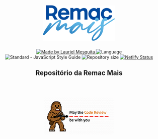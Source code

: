 <h1 align="center">
    <img alt="Remac Mais" title="Remac Mais" src=".github/brand_logo.webp" width="228.1px" />
</h1>

<p align="center">
  <a href="https://www.linkedin.com/in/laurielmesquita/">
    <img alt="Made by Lauriel Mesquita" src="https://img.shields.io/static/v1?label=made%20by&message=Lauriel%20Mesquita&color=blue&labelColor=000000">
  </a>

  <img alt="Language" src="https://img.shields.io/github/languages/top/Remac-Mais/comingsoon?color=blue&labelColor=000000">
  
  <img src="https://img.shields.io/static/v1?label=code%20style&message=standard&color=yellow&labelColor=000000" alt="Standard - JavaScript Style Guide">
  
  <img alt="Repository size" src="https://img.shields.io/github/repo-size/Remac-Mais/comingsoon?color=blue&labelColor=000000">
  
  
  <a href="https://app.netlify.com/sites/flamboyant-hugle-fbacf8/deploys">
    <img alt="Netlify Status" src="https://api.netlify.com/api/v1/badges/92f7beb7-f79c-4aee-bd7e-6a1825015427/deploy-status">
  </a>
</p>

<h2 align="center">
  Repositório da Remac Mais
</h2>

<br><br>
<p align="center">
  <img alt="May the Code Review be with you" src=".github/code_review.png" />
</p>